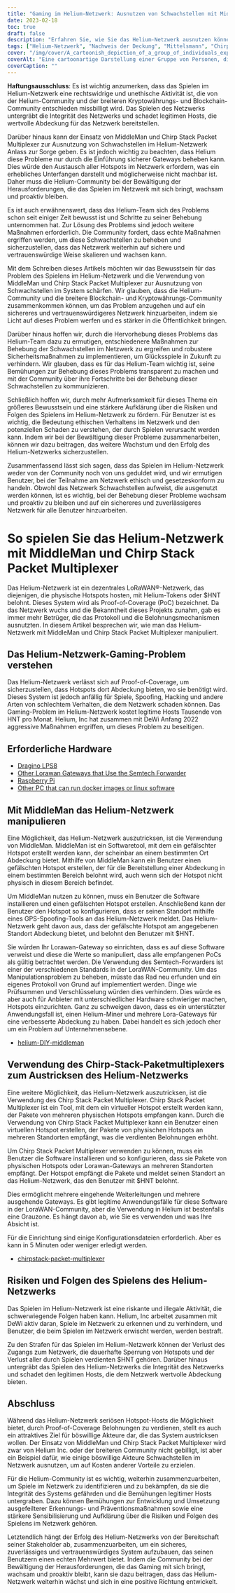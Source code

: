 ```yaml
---
title: "Gaming im Helium-Netzwerk: Ausnutzen von Schwachstellen mit MiddleMan und Chirp Stack Packet Multiplexer"
date: 2023-02-18
toc: true
draft: false
description: "Erfahren Sie, wie Sie das Helium-Netzwerk ausnutzen können, indem Sie Schwachstellen mit MiddleMan und Chirp Stack Packet Multiplexer ausnutzen, und welche Risiken und Konsequenzen dies mit sich bringt."
tags: ["Helium-Netzwerk", "Nachweis der Deckung", "Mittelsmann", "Chirp-Stack-Paket-Multiplexer", "Gaming", "Ausnutzen von Schwachstellen", "LoRaWAN-Netzwerk", "Kryptowährung", "Blockchain", "dezentrales Netzwerk", "Hotspots", "Spoofing", "schummeln", "illegale Aktivität", "Strafen", "Integrität des Netzwerks", "Belohnung", "böswillige Akteure", "Netzwerksicherheit", "legitime Gastgeber"]
cover: "/img/cover/A_cartoonish_depiction_of_a_group_of_individuals_exploiting.png"
coverAlt: "Eine cartoonartige Darstellung einer Gruppe von Personen, die einen Heliumballon ausnutzen, mit einem Bild eines LoRaWAN-Gateways und MiddleMan oder Chirp Stack Packet Multiplexer im Hintergrund."
coverCaption: ""
---
```


**Haftungsausschluss**:
Es ist wichtig anzumerken, dass das Spielen im Helium-Netzwerk eine rechtswidrige und unethische Aktivität ist, die von der Helium-Community und der breiteren Kryptowährungs- und Blockchain-Community entschieden missbilligt wird. Das Spielen des Netzwerks untergräbt die Integrität des Netzwerks und schadet legitimen Hosts, die wertvolle Abdeckung für das Netzwerk bereitstellen.

Darüber hinaus kann der Einsatz von MiddleMan und Chirp Stack Packet Multiplexer zur Ausnutzung von Schwachstellen im Helium-Netzwerk Anlass zur Sorge geben. Es ist jedoch wichtig zu beachten, dass Helium diese Probleme nur durch die Einführung sicherer Gateways beheben kann. Dies würde den Austausch aller Hotspots im Netzwerk erfordern, was ein erhebliches Unterfangen darstellt und möglicherweise nicht machbar ist. Daher muss die Helium-Community bei der Bewältigung der Herausforderungen, die das Spielen im Netzwerk mit sich bringt, wachsam und proaktiv bleiben.

Es ist auch erwähnenswert, dass das Helium-Team sich des Problems schon seit einiger Zeit bewusst ist und Schritte zu seiner Behebung unternommen hat. Zur Lösung des Problems sind jedoch weitere Maßnahmen erforderlich. Die Community fordert, dass echte Maßnahmen ergriffen werden, um diese Schwachstellen zu beheben und sicherzustellen, dass das Netzwerk weiterhin auf sichere und vertrauenswürdige Weise skalieren und wachsen kann.

Mit dem Schreiben dieses Artikels möchten wir das Bewusstsein für das Problem des Spielens im Helium-Netzwerk und die Verwendung von MiddleMan und Chirp Stack Packet Multiplexer zur Ausnutzung von Schwachstellen im System schärfen. Wir glauben, dass die Helium-Community und die breitere Blockchain- und Kryptowährungs-Community zusammenkommen können, um das Problem anzugehen und auf ein sichereres und vertrauenswürdigeres Netzwerk hinzuarbeiten, indem sie Licht auf dieses Problem werfen und es stärker in die Öffentlichkeit bringen.

Darüber hinaus hoffen wir, durch die Hervorhebung dieses Problems das Helium-Team dazu zu ermutigen, entschiedenere Maßnahmen zur Behebung der Schwachstellen im Netzwerk zu ergreifen und robustere Sicherheitsmaßnahmen zu implementieren, um Glücksspiele in Zukunft zu verhindern. Wir glauben, dass es für das Helium-Team wichtig ist, seine Bemühungen zur Behebung dieses Problems transparent zu machen und mit der Community über ihre Fortschritte bei der Behebung dieser Schwachstellen zu kommunizieren.

Schließlich hoffen wir, durch mehr Aufmerksamkeit für dieses Thema ein größeres Bewusstsein und eine stärkere Aufklärung über die Risiken und Folgen des Spielens im Helium-Netzwerk zu fördern. Für Benutzer ist es wichtig, die Bedeutung ethischen Verhaltens im Netzwerk und den potenziellen Schaden zu verstehen, der durch Spielen verursacht werden kann. Indem wir bei der Bewältigung dieser Probleme zusammenarbeiten, können wir dazu beitragen, das weitere Wachstum und den Erfolg des Helium-Netzwerks sicherzustellen.

Zusammenfassend lässt sich sagen, dass das Spielen im Helium-Netzwerk weder von der Community noch von uns geduldet wird, und wir ermutigen Benutzer, bei der Teilnahme am Netzwerk ethisch und gesetzeskonform zu handeln. Obwohl das Netzwerk Schwachstellen aufweist, die ausgenutzt werden können, ist es wichtig, bei der Behebung dieser Probleme wachsam und proaktiv zu bleiben und auf ein sichereres und zuverlässigeres Netzwerk für alle Benutzer hinzuarbeiten.

# So spielen Sie das Helium-Netzwerk mit MiddleMan und Chirp Stack Packet Multiplexer
Das Helium-Netzwerk ist ein dezentrales LoRaWAN®-Netzwerk, das diejenigen, die physische Hotspots hosten, mit Helium-Tokens oder $HNT belohnt. Dieses System wird als Proof-of-Coverage (PoC) bezeichnet. Da das Netzwerk wuchs und die Bekanntheit dieses Projekts zunahm, gab es immer mehr Betrüger, die das Protokoll und die Belohnungsmechanismen ausnutzten. In diesem Artikel besprechen wir, wie man das Helium-Netzwerk mit MiddleMan und Chirp Stack Packet Multiplexer manipuliert.

## Das Helium-Netzwerk-Gaming-Problem verstehen
Das Helium-Netzwerk verlässt sich auf Proof-of-Coverage, um sicherzustellen, dass Hotspots dort Abdeckung bieten, wo sie benötigt wird. Dieses System ist jedoch anfällig für Spiele, Spoofing, Hacking und andere Arten von schlechtem Verhalten, die dem Netzwerk schaden können. Das Gaming-Problem im Helium-Netzwerk kostet legitime Hosts Tausende von HNT pro Monat. Helium, Inc hat zusammen mit DeWi Anfang 2022 aggressive Maßnahmen ergriffen, um dieses Problem zu beseitigen.

## Erforderliche Hardware
- [Dragino LPS8](https://www.ebay.com/sch/i.html?_nkw=dragino+lps8)
- [Other Lorawan Gateways that Use the Semtech Forwarder](https://amzn.to/41bcskb)
- [Raspberry Pi](https://amzn.to/3KjFCYp)
- [Other PC that can run docker images or linux software](https://amzn.to/3YkFhcj)

## Mit MiddleMan das Helium-Netzwerk manipulieren
Eine Möglichkeit, das Helium-Netzwerk auszutricksen, ist die Verwendung von MiddleMan. MiddleMan ist ein Softwaretool, mit dem ein gefälschter Hotspot erstellt werden kann, der scheinbar an einem bestimmten Ort Abdeckung bietet. Mithilfe von MiddleMan kann ein Benutzer einen gefälschten Hotspot erstellen, der für die Bereitstellung einer Abdeckung in einem bestimmten Bereich belohnt wird, auch wenn sich der Hotspot nicht physisch in diesem Bereich befindet.

Um MiddleMan nutzen zu können, muss ein Benutzer die Software installieren und einen gefälschten Hotspot erstellen. Anschließend kann der Benutzer den Hotspot so konfigurieren, dass er seinen Standort mithilfe eines GPS-Spoofing-Tools an das Helium-Netzwerk meldet. Das Helium-Netzwerk geht davon aus, dass der gefälschte Hotspot am angegebenen Standort Abdeckung bietet, und belohnt den Benutzer mit $HNT.

Sie würden Ihr Lorawan-Gateway so einrichten, dass es auf diese Software verweist und diese die Werte so manipuliert, dass alle empfangenen PoCs als gültig betrachtet werden. Die Verwendung des Semtech-Forwarders ist einer der verschiedenen Standards in der LoraWAN-Community. Um das Manipulationsproblem zu beheben, müsste das Rad neu erfunden und ein eigenes Protokoll von Grund auf implementiert werden. Dinge wie Prüfsummen und Verschlüsselung würden dies verhindern. Dies würde es aber auch für Anbieter mit unterschiedlicher Hardware schwieriger machen, Hotspots einzurichten. Ganz zu schweigen davon, dass es ein unterstützter Anwendungsfall ist, einen Helium-Miner und mehrere Lora-Gateways für eine verbesserte Abdeckung zu haben. Dabei handelt es sich jedoch eher um ein Problem auf Unternehmensebene.

 - [helium-DIY-middleman](https://github.com/curiousfokker/helium-DIY-middleman)

## Verwendung des Chirp-Stack-Paketmultiplexers zum Austricksen des Helium-Netzwerks
Eine weitere Möglichkeit, das Helium-Netzwerk auszutricksen, ist die Verwendung des Chirp Stack Packet Multiplexer. Chirp Stack Packet Multiplexer ist ein Tool, mit dem ein virtueller Hotspot erstellt werden kann, der Pakete von mehreren physischen Hotspots empfangen kann. Durch die Verwendung von Chirp Stack Packet Multiplexer kann ein Benutzer einen virtuellen Hotspot erstellen, der Pakete von physischen Hotspots an mehreren Standorten empfängt, was die verdienten Belohnungen erhöht.

Um Chirp Stack Packet Multiplexer verwenden zu können, muss ein Benutzer die Software installieren und so konfigurieren, dass sie Pakete von physischen Hotspots oder Lorawan-Gateways an mehreren Standorten empfängt. Der Hotspot empfängt die Pakete und meldet seinen Standort an das Helium-Netzwerk, das den Benutzer mit $HNT belohnt.

Dies ermöglicht mehrere eingehende Weiterleitungen und mehrere ausgehende Gateways. Es gibt legitime Anwendungsfälle für diese Software in der LoraWAN-Community, aber die Verwendung in Helium ist bestenfalls eine Grauzone. Es hängt davon ab, wie Sie es verwenden und was Ihre Absicht ist.

Für die Einrichtung sind einige Konfigurationsdateien erforderlich. Aber es kann in 5 Minuten oder weniger erledigt werden.
- [chirpstack-packet-multiplexer](https://github.com/brocaar/chirpstack-packet-multiplexer)


## Risiken und Folgen des Spielens des Helium-Netzwerks
Das Spielen im Helium-Netzwerk ist eine riskante und illegale Aktivität, die schwerwiegende Folgen haben kann. Helium, Inc arbeitet zusammen mit DeWi aktiv daran, Spiele im Netzwerk zu erkennen und zu verhindern, und Benutzer, die beim Spielen im Netzwerk erwischt werden, werden bestraft.

Zu den Strafen für das Spielen im Helium-Netzwerk können der Verlust des Zugangs zum Netzwerk, die dauerhafte Sperrung von Hotspots und der Verlust aller durch Spielen verdienten $HNT gehören. Darüber hinaus untergräbt das Spielen des Helium-Netzwerks die Integrität des Netzwerks und schadet den legitimen Hosts, die dem Netzwerk wertvolle Abdeckung bieten.

## Abschluss
Während das Helium-Netzwerk seriösen Hotspot-Hosts die Möglichkeit bietet, durch Proof-of-Coverage Belohnungen zu verdienen, stellt es auch ein attraktives Ziel für böswillige Akteure dar, die das System austricksen wollen. Der Einsatz von MiddleMan und Chirp Stack Packet Multiplexer wird zwar von Helium Inc. oder der breiteren Community nicht gebilligt, ist aber ein Beispiel dafür, wie einige böswillige Akteure Schwachstellen im Netzwerk ausnutzen, um auf Kosten anderer Vorteile zu erzielen.

Für die Helium-Community ist es wichtig, weiterhin zusammenzuarbeiten, um Spiele im Netzwerk zu identifizieren und zu bekämpfen, da sie die Integrität des Systems gefährden und die Bemühungen legitimer Hosts untergraben. Dazu können Bemühungen zur Entwicklung und Umsetzung ausgefeilterer Erkennungs- und Präventionsmaßnahmen sowie eine stärkere Sensibilisierung und Aufklärung über die Risiken und Folgen des Spielens im Netzwerk gehören.

Letztendlich hängt der Erfolg des Helium-Netzwerks von der Bereitschaft seiner Stakeholder ab, zusammenzuarbeiten, um ein sicheres, zuverlässiges und vertrauenswürdiges System aufzubauen, das seinen Benutzern einen echten Mehrwert bietet. Indem die Community bei der Bewältigung der Herausforderungen, die das Gaming mit sich bringt, wachsam und proaktiv bleibt, kann sie dazu beitragen, dass das Helium-Netzwerk weiterhin wächst und sich in eine positive Richtung entwickelt.
